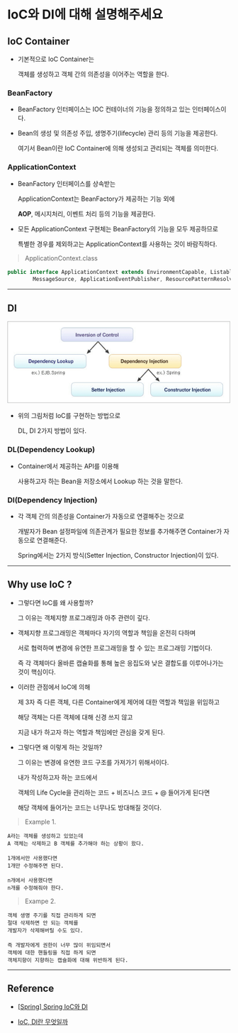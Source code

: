 

# IoC와 DI에 대해 설명해주세요



## IoC Container

* 기본적으로 IoC Container는 

  객체를 생성하고 객체 간의 의존성을 이어주는 역할을 한다.





### BeanFactory

* BeanFactory 인터페이스는 IOC 컨테이너의 기능을 정의하고 있는 인터페이스이다.

* Bean의 생성 및 의존성 주입, 생명주기(lifecycle) 관리 등의 기능을 제공한다. 

  여기서 Bean이란 IoC Container에 의해 생성되고 관리되는 객체를 의미한다.




### ApplicationContext

* BeanFactory 인터페이스를 상속받는 

  ApplicationContext는 BeanFactory가 제공하는 기능 외에 
  
  **AOP**, 메시지처리, 이벤트 처리 등의 기능을 제공한다.

* 모든 ApplicationContext 구현체는 BeanFactory의 기능을 모두 제공하므로 

  특별한 경우를 제외하고는 ApplicationContext를 사용하는 것이 바람직하다.

> ApplicationContext.class

``` java
public interface ApplicationContext extends EnvironmentCapable, ListableBeanFactory, HierarchicalBeanFactory,
		MessageSource, ApplicationEventPublisher, ResourcePatternResolver {
```


---

## DI

![](./src/Ioc-and-DI_1.png)

* 위의 그림처럼 IoC를 구현하는 방법으로 

  DL, DI 2가지 방법이 있다.

### DL(Dependency Lookup)

* Container에서 제공하는 API를 이용해 

  사용하고자 하는 Bean을 저장소에서 Lookup 하는 것을 말한다.


### DI(Dependency Injection)

* 각 객체 간의 의존성을 Container가 자동으로 연결해주는 것으로 

  개발자가 Bean 설정파일에 의존관계가 필요한 정보를 추가해주면 Container가 자동으로 연결해준다.

  Spring에서는 2가지 방식(Setter Injection, Constructor Injection)이 있다.



---


## Why use IoC ?

* 그렇다면 IoC를 왜 사용할까? 

  그 이유는 객체지향 프로그래밍과 아주 관련이 깊다.

* 객체지향 프로그래밍은 객체마다 자기의 역할과 책임을 온전히 다하며 

  서로 협력하며 변경에 유연한 프로그래밍을 할 수 있는 프로그래밍 기법이다. 
  
  즉 각 객체마다 올바른 캡슐화를 통해 높은 응집도와 낮은 결합도를 이루어나가는 것이 핵심이다.

* 이러한 관점에서 IoC에 의해

  제 3자 즉 다른 객체, 다른 Container에게 제어에 대한 역할과 책임을 위임하고 
  
  해당 객체는 다른 객체에 대해 신경 쓰지 않고 
  
  지금 내가 하고자 하는 역할과 책임에만 관심을 갖게 된다.
  
* 그렇다면 왜 이렇게 하는 것일까?

  그 이유는 변경에 유연한 코드 구조를 가져가기 위해서이다. 
  
  내가 작성하고자 하는 코드에서 
  
  객체의 Life Cycle을 관리하는 코드 + 비즈니스 코드 + @ 들어가게 된다면

  해당 객체에 들어가는 코드는 너무나도 방대해질 것이다.
  
> Example 1.

```
A라는 객체를 생성하고 있었는데 
A 객체는 삭제하고 B 객체를 추가해야 하는 상황이 왔다.

1개에서만 사용했다면 
1개만 수정해주면 된다.

n개에서 사용했다면
n개를 수정해줘야 한다.
```

> Exampe 2.

```
객체 생명 주기를 직접 관리하게 되면
절대 삭제하면 안 되는 객체를
개발자가 삭제해버릴 수도 있다.

즉 개발자에게 권한이 너무 많이 위임되면서
객체에 대한 핸들링을 직접 하게 되면
객체지향이 지향하는 캡슐화에 대해 위반하게 된다.
```

---


## Reference

* [[Spring] Spring IoC와 DI](https://gangnam-americano.tistory.com/60)


* [IoC, DI란 무엇일까](https://biggwang.github.io/2019/08/31/Spring/IoC,%20DI%EB%9E%80%20%EB%AC%B4%EC%97%87%EC%9D%BC%EA%B9%8C/)